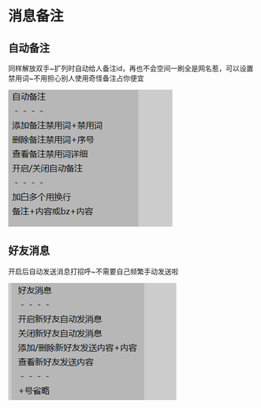 # 消息备注

## 自动备注

同样解放双手\~扩列时自动给人备注id，再也不会空间一刷全是网名惹，可以设置禁用词\~不用担心别人使用奇怪备注占你便宜

![](<../.gitbook/assets/image (1).png>)

## 好友消息

开启后自动发送消息打招呼\~不需要自己频繁手动发送啦

![](<../.gitbook/assets/image (3).png>)
